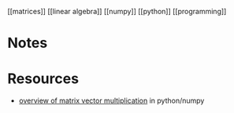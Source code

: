 [[matrices]]
[[linear algebra]]
[[numpy]]
[[python]]
[[programming]]

# Notes


# Resources
- [overview of matrix vector multiplication](https://stackoverflow.com/questions/21562986/numpy-matrix-vector-multiplication/21563036#21563036) in python/numpy